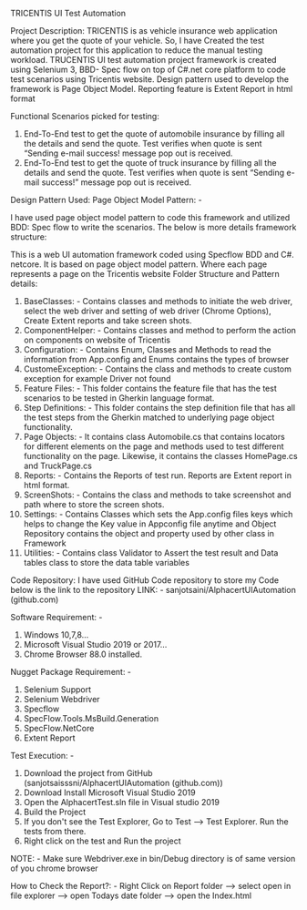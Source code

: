 TRICENTIS UI Test Automation

Project Description:
TRICENTIS is as vehicle insurance web application where you get the quote of your vehicle. So, I have Created the test automation project for this application to reduce the manual testing workload. 
TRUCENTIS UI test automation project framework is created using Selenium 3, BBD- Spec flow on top of C#.net core platform to code test scenarios using Tricentis website. Design pattern used to develop the framework is Page Object Model. Reporting feature is Extent Report in html format

Functional Scenarios picked for testing:

1.	End-To-End test to get the quote of automobile insurance by filling all the details and send the quote. Test verifies when quote is sent “Sending e-mail success! message pop out is received.
2.	 End-To-End test to get the quote of truck insurance by filling all the details and send the quote. Test verifies when quote is sent “Sending e-mail success!” message pop out is received.  

Design Pattern Used: Page Object Model Pattern: -

I have used page object model pattern to code this framework and utilized BDD: Spec flow to write     the scenarios. The below is more details framework structure:

This is a web UI automation framework coded using Specflow BDD and C#. netcore. It is based on page object model pattern. Where each page represents a page on the Tricentis website 
Folder Structure and Pattern details:
1.	BaseClasses: - Contains classes and methods to initiate the web driver, select the web driver and setting of web driver (Chrome Options), Create Extent reports and take screen shots.
2.	ComponentHelper: - Contains classes and method to perform the action on components on website of Tricentis  
3.	Configuration: - Contains Enum, Classes and Methods to read the information from App.config and Enums contains the types of browser
4.	CustomeException: - Contains the class and methods to create custom exception for example Driver not found 
5.	Feature Files: - This folder contains the feature file that has the test scenarios to be tested in Gherkin language format.
6.	Step Definitions: - This folder contains the step definition file that has all the test steps from the Gherkin matched to underlying page object functionality.
7.	Page Objects: - It contains class Automobile.cs that contains locators for different elements on the page and methods used to test different functionality on the page. Likewise, it contains the classes HomePage.cs and TruckPage.cs
8.	Reports: - Contains the Reports of test run. Reports are Extent report in html format.
9.	ScreenShots: - Contains the class and methods to take screenshot and path where to store the screen shots.
10.	Settings: - Contains Classes which sets the App.config files keys which helps to change the Key value in Appconfig file anytime and Object Repository contains the object and property used by other class in Framework
11.	Utilities: - Contains class Validator to Assert the test result and Data tables class to store the data table variables 
        
Code Repository: I have used GitHub Code repository to store my Code below is the link to the repository
LINK: - sanjotsaini/AlphacertUIAutomation (github.com)

Software Requirement: -  

1.	Windows 10,7,8…
2.	Microsoft Visual Studio 2019 or 2017…
3.	Chrome Browser 88.0 installed.

Nugget Package Requirement: - 
  
1.	Selenium Support
2.	Selenium Webdriver
3.	Specflow
4.	SpecFlow.Tools.MsBuild.Generation
5.	SpecFlow.NetCore
6.	Extent Report

Test Execution: - 

1.	Download the project from GitHub (sanjotsaisssni/AlphacertUIAutomation (github.com))
2.	Download Install Microsoft Visual Studio 2019
3.	Open the AlphacertTest.sln file in Visual studio 2019
4.	Build the Project
5.	If you don't see the Test Explorer, Go to Test --> Test Explorer. Run the tests from there.
6.	Right click on the test and Run the project

NOTE: - Make sure Webdriver.exe in bin/Debug directory is of same version of you chrome browser

How to Check the Report?: - Right Click on Report folder --> select open in file explorer --> open Todays date folder --> open the Index.html




